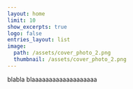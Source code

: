 ```yaml
---
layout: home
limit: 10
show_excerpts: true
logo: false
entries_layout: list
image: 
  path: /assets/cover_photo_2.png
  thumbnail: /assets/cover_photo_2.png
---
```





blabla blaaaaaaaaaaaaaaaaaaa
